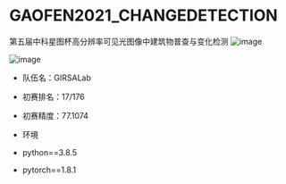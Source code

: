 # GAOFEN2021_CHANGEDETECTION
第五届中科星图杯高分辨率可见光图像中建筑物普查与变化检测
![image](https://user-images.githubusercontent.com/38885398/139034395-110527be-b733-4298-82c2-2b27b7d3e81a.png)

![image](https://user-images.githubusercontent.com/38885398/139034441-035a1833-42a9-4795-bdaf-70aff4fd6086.png)

* 队伍名：GIRSALab

* 初赛排名：17/176

* 初赛精度：77.1074

* 环境
* python==3.8.5
* pytorch==1.8.1
